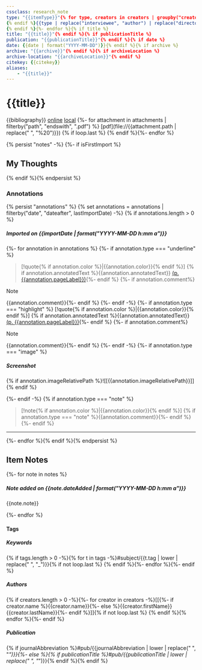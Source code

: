 ```yaml
---
cssclass: research_note
type: "{{itemType}}"{% for type, creators in creators | groupby("creatorType") -%}{% if loop.first %}
{% endif %}{{type | replace("interviewee", "author") | replace("director", "author") | replace("presenter", "author") | replace("podcaster", "author") | replace("programmer", "author") | replace("cartographer", "author") | replace("inventor", "author") | replace("sponsor", "author")  | replace("performer", "author") | replace("artist", "author")}}: "{%- for creator in creators -%}{%- if creator.name %}{{creator.name}}{%- else %}{{creator.lastName}}, {{creator.firstName}}{%- endif %}{% if not loop.last %}; {% endif %}{% endfor %}"{% if not loop.last %}
{% endif %}{%- endfor %}{% if title %}
title: "{{title}}"{% endif %}{% if publicationTitle %}
publication: "{{publicationTitle}}"{% endif %}{% if date %}
date: {{date | format("YYYY-MM-DD")}}{% endif %}{% if archive %}
archive: "{{archive}}"{% endif %}{% if archiveLocation %}
archive-location: "{{archiveLocation}}"{% endif %}
citekey: {{citekey}}
aliases: 
    - "{{title}}"
---
```


# {{title}}

{{bibliography}}
[online]({{uri}}) [local]({{desktopURI}}) {%- for attachment in attachments | filterby("path", "endswith", ".pdf") %} [pdf](file://{{attachment.path | replace(" ", "%20")}})
{% if loop.last %} 
{% endif %}{%- endfor %}
 
{% persist "notes" -%}
{%- if isFirstImport %}

## My Thoughts

{% endif %}{% endpersist %}

### Annotations

{% persist "annotations" %}
{% set annotations = annotations | filterby("date", "dateafter", lastImportDate) -%}
{% if annotations.length > 0 %}
##### Imported on {{importDate | format("YYYY-MM-DD h:mm a")}}

{%- for annotation in annotations %}
{%- if annotation.type === "underline" %}
>[!quote{% if annotation.color %}|{{annotation.color}}{% endif %}]
>{% if annotation.annotatedText %}{{annotation.annotatedText}} [(p. {{annotation.pageLabel}})](zotero://open-pdf/library/items/{{annotation.attachment.itemKey}}?page={{annotation.pageLabel}}&annotation={{annotation.id}}){%- endif %}
{%- if annotation.comment%}

>[!note]
>{{annotation.comment}}{%- endif %}
{%- endif -%}
{%- if annotation.type === "highlight" %}
>[!quote{% if annotation.color %}|{{annotation.color}}{% endif %}]
>{% if annotation.annotatedText %}{{annotation.annotatedText}} [(p. {{annotation.pageLabel}})](zotero://open-pdf/library/items/{{annotation.attachment.itemKey}}?page={{annotation.pageLabel}}&annotation={{annotation.id}}){%- endif %}
{%- if annotation.comment%}

>[!note]
>{{annotation.comment}}{%- endif %}
{%- endif -%}
{%- if annotation.type === "image" %}
##### <span style="color: {{annotation.color}}">Screenshot</span>
{% if annotation.imageRelativePath %}![[{{annotation.imageRelativePath}}]]{% endif %}

{%- endif -%}
{% if annotation.type === "note" %}
>[!note{% if annotation.color %}|{{annotation.color}}{% endif %}]
> {% if annotation.type === "note" %}{{annotation.comment}}{%- endif %}
{%- endif %}

---
{%- endfor %}{% endif %}{% endpersist %}

## Item Notes

{%- for note in notes %}

##### Note added on {{note.dateAdded | format("YYYY-MM-DD h:mm a")}}

{{note.note}}

{%- endfor %}

#### Tags

##### Keywords

{% if tags.length > 0 -%}{% for t in tags -%}#subject/{{t.tag | lower | replace(" ", "_")}}{% if not loop.last %} {% endif %}{%- endfor %}{%- endif %}

##### Authors

{% if creators.length > 0 -%}{%- for creator in creators -%}[[{%- if creator.name %}{{creator.name}}{%- else %}{{creator.firstName}} {{creator.lastName}}{%- endif %}]]{% if not loop.last %} {% endif %}{% endfor %}{%- endif %}

##### Publication

{% if journalAbbreviation %}#pub/{{journalAbbreviation | lower | replace(" ", "_")}}{%- else %}{% if publicationTitle %}#pub/{{publicationTitle | lower | replace(" ", "_")}}{% endif %}{% endif %}
